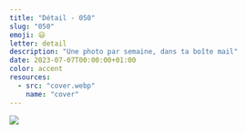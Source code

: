 ```yaml
---
title: "Détail - 050"
slug: "050"
emoji: 😃
letter: detail
description: "Une photo par semaine, dans ta boîte mail"
date: 2023-07-07T00:00:00+01:00
color: accent
resources:
  - src: "cover.webp"
    name: "cover"
---
```

![](cover)
